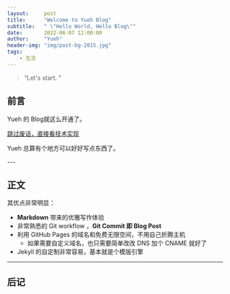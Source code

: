 ```yaml
---
layout:     post
title:      "Welcome to Yueh Blog"
subtitle:   " \"Hello World, Hello Blog\""
date:       2022-06-07 12:00:00
author:     "Yueh"
header-img: "img/post-bg-2015.jpg"
tags:
    - 生活
---
```


> “Let's start. ”


## 前言

Yueh 的 Blog就这么开通了。

[跳过废话，直接看技术实现 ](#build)



Yueh 总算有个地方可以好好写点东西了。


<p id = "build"></p>
---

## 正文


其优点非常明显：

* **Markdown** 带来的优雅写作体验
* 非常熟悉的 Git workflow ，**Git Commit 即 Blog Post**
* 利用 GitHub Pages 的域名和免费无限空间，不用自己折腾主机
	* 如果需要自定义域名，也只需要简单改改 DNS 加个 CNAME 就好了
* Jekyll 的自定制非常容易，基本就是个模版引擎

---



## 后记
